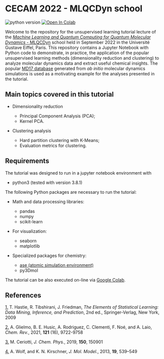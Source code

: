 # CECAM 2022 - MLQCDyn school 

![python version](https://img.shields.io/badge/python-3.8-blue?logo=python)
[![Open In Colab](https://colab.research.google.com/assets/colab-badge.svg)](https://colab.research.google.com/github/maxjr82/CECAM-MLQCDyn/blob/main/tutorial/UL_for_MD.ipynb)

Welcome to the repository for the unsupervised learning tutorial lecture of the [*Machine Learning 
and Quantum Computing for Quantum Molecular Dynamics* - MLQCDyn](https://www.cecam.org/workshop-details/1133) 
school held in September 2022 in the Université Gustave Eiffel, Paris. This repository contains a Jupyter Notebook 
with Python code to demonstrate, in practice, the application of the popular unsupervised learning methods 
(dimensionality reduction and clustering) to analyze molecular dynamics data and extract useful chemical insights. 
The popular [MD17 database](http://www.sgdml.org/#datasets) generated from *ab initio* molecular dynamics 
simulations is used as a motivating example for the analyses presented in the tutorial.


## Main topics covered in this tutorial 

- Dimensionality reduction
  - Principal Component Analysis (PCA);
  - Kernel PCA.

- Clustering analysis
  - Hard partition clustering with K-Means;
  - Evaluation metrics for clustering.

## Requirements

The tutorial was designed to run in a jupyter notebook environment with

- python3 (tested with version 3.8.1)

The following Python packages are necessary to run the tutorial:

- Math and data processing libraries:

  - pandas
  - numpy
  - scikit-learn

- For visualization:

  - seaborn
  - matplotlib

- Specialized packages for chemistry:

  - [ase (atomic simulation environment)](https://wiki.fysik.dtu.dk/ase/)
  - py3Dmol

The tutorial can be also executed on-line via [Google Colab](https://colab.research.google.com/github).

## References

[1.](https://hastie.su.domains/Papers/ESLII.pdf) T. Hastie, R. Tibshirani, J. Friedman, *The Elements of Statistical Learning: Data Mining, Inference, and Prediction*, 2nd ed., Springer-Verlag, New York, 2009

[2.](https://doi.org/10.1021/acs.chemrev.0c01195) A. Glielmo, B. E. Husic, A. Rodriguez, C. Clementi, F. Noé, and A. Laio, *Chem. Rev.*, 2021, **121** (16), 9722-9758

[3.](https://doi.org/10.1063/1.5091842) M. Ceriotti, *J. Chem. Phys.*, 2019, **150**, 150901

[4.](http://dx.doi.org/10.1007/s00894-012-1563-4) A. Wolf, and K. N. Kirschner, *J. Mol. Model.*, 2013, **19**, 539–549
